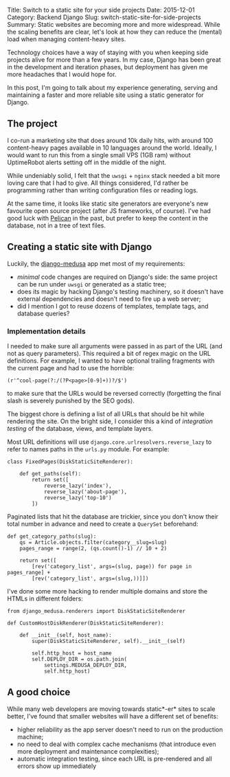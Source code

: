 Title: Switch to a static site for your side projects
Date: 2015-12-01
Category: Backend Django
Slug: switch-static-site-for-side-projects
Summary: Static websites are becoming more and more widespread. While the scaling benefits are clear, let's look at how they can reduce the (mental) load when managing content-heavy sites.

Technology choices have a way of staying with you when keeping side projects alive for more than a few years. In my case, Django has been great in the development and iteration phases, but deployment has given me more headaches that I would hope for.

In this post, I'm going to talk about my experience generating, serving and maintaining a faster and more reliable site using a static generator for Django.

## The project

I co-run a marketing site that does around 10k daily hits, with around 100 content-heavy pages available in 10 languages around the world. Ideally, I would want to run this from a single small VPS (1GB ram) without UptimeRobot alerts setting off in the middle of the night.

While undeniably solid, I felt that the `uwsgi` + `nginx` stack needed a bit more loving care that I had to give. All things considered, I'd rather be programming rather than writing configuration files or reading logs.

At the same time, it looks like static site generators are everyone's new favourite open source project (after JS frameworks, of course). I've had good luck with [Pelican](https://github.com/getpelican/pelican) in the past, but prefer to keep the content in the database, not in a tree of text files.

## Creating a static site with Django

Luckily, the [django-medusa](https://github.com/mtigas/django-medusa) app met most of my requirements:

- *minimal* code changes are required on Django's side: the same project can be run under `uwsgi` or generated as a static tree;
- does its magic by hacking Django's testing machinery, so it doesn't have external dependencies and doesn't need to fire up a web server;
- did I mention I got to reuse dozens of templates, template tags, and database queries?

### Implementation details

I needed to make sure all arguments were passed in as part of the URL (and not as query parameters). This required a bit of regex magic on the URL definitions. For example, I wanted to have optional trailing fragments with the current page and had to use the horrible:

```
(r'^cool-page(?:/(?P<page>[0-9]+))?/$')
```

to make sure that the URLs would be reversed correctly (forgetting the final slash is severely punished by the SEO gods).

The biggest chore is defining a list of all URLs that should be hit while rendering the site. On the bright side, I consider this a kind of *integration testing* of the database, views, and template layers.

Most URL definitions will use `django.core.urlresolvers.reverse_lazy` to refer to names paths in the `urls.py` module. For example:

```
class FixedPages(DiskStaticSiteRenderer):

	def get_paths(self):
		return set([
			reverse_lazy('index'),
			reverse_lazy('about-page'),
			reverse_lazy('top-10')
		])

```

Paginated lists that hit the database are trickier, since you don't know their total number in advance and need to create a `QuerySet` beforehand:

```
def get_category_paths(slug):
	qs = Article.objects.filter(category__slug=slug)
	pages_range = range(2, (qs.count()-1) // 10 + 2)

	return set([
		[rev('category_list', args=(slug, page)) for page in pages_range] +
		[rev('category_list', args=(slug,))]])
```

I've done some more hacking to render multiple domains and store the HTMLs in different folders:

```
from django_medusa.renderers import DiskStaticSiteRenderer

def CustomHostDiskRenderer(DiskStaticSiteRenderer):

	def __init__(self, host_name):
		super(DiskStaticSiteRenderer, self).__init__(self)

		self.http_host = host_name
		self.DEPLOY_DIR = os.path.join(
			settings.MEDUSA_DEPLOY_DIR,
			self.http_host)
```

## A good choice

While many web developers are moving towards static*-er* sites to scale better, I've found that smaller websites will have a different set of benefits:

- higher reliability as the app server doesn't need to run on the production machine;
- no need to deal with complex cache mechanisms (that introduce even more deployment and maintenance complexities);
- automatic integration testing, since each URL is pre-rendered and all errors show up immediately
